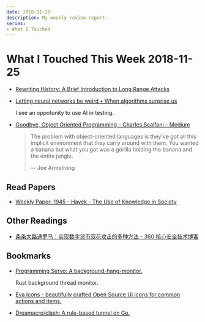 ```yaml
---
date: 2018-11-25
description: My weekly review report.
series:
- What I Touched
---
```


# What I Touched This Week 2018-11-25


* [Rewriting History: A Brief Introduction to Long Range Attacks](https://blog.positive.com/rewriting-history-a-brief-introduction-to-long-range-attacks-54e473acdba9)
* [Letting neural networks be weird • When algorithms surprise us](http://aiweirdness.com/post/172894792687/when-algorithms-surprise-us)

    I see an oppotunity to use AI in testing.

* [Goodbye, Object Oriented Programming – Charles Scalfani – Medium](https://medium.com/@cscalfani/goodbye-object-oriented-programming-a59cda4c0e53)

    > The problem with object-oriented languages is they've got all this implicit environment that they carry around with them. You wanted a banana but what you got was a gorilla holding the banana and the entire jungle.
    >
    > -- Joe Armstrong


## Read Papers

- [Weekly Paper: 1945 - Hayek - The Use of Knowledge in Society](https://blog.iany.me/2018/11/weekly-paper-hayek-the-use-of-knowledge-in-society/)

## Other Readings

- [条条大路通罗马：实现数字货币双花攻击的多种方法 - 360 核心安全技术博客](http://blogs.360.cn/post/double-spending-attack.html)

## Bookmarks

* [Programming Servo: A background-hang-monitor.](https://medium.com/programming-servo/programming-servo-a-background-hang-monitor-73e89185ce1)

    Rust background thread monitor.

* [Eva Icons - beautifully crafted Open Source UI icons for common actions and items.](https://akveo.github.io/eva-icons/#/)
* [Dreamacro/clash: A rule-based tunnel on Go.](https://github.com/Dreamacro/clash)
